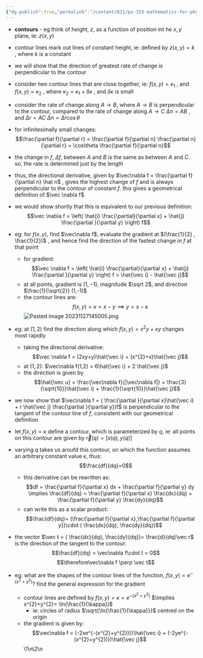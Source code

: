 ```yaml
---
{"dg-publish":true,"permalink":"/content/011/px-153-mathematics-for-physicists/term-1/px-153-h-gradients-of-scalar-functions-of-many-variables/px-153-h2-visualising-variability-of-a-scalar-function-contours/","created":"2024-11-25T10:50:32.000+00:00","updated":"2024-11-26T19:37:49.262+00:00"}
---
```


- **contours** - eg think of height, $z$, as a function of position int he $x,y$ plane, ie: $z(x,y)$
- contour lines mark out lines of constant height, ie: defined by $z(x,y) = k$ , where $k$ is a constant
- we will show that the direction of greatest rate of change is perpendicular to the contour

- consider two contour lines that are close together, ie: $f(x,y) =\kappa_{1}$ , and $f(x,y) =\kappa_{2}$ , where $\kappa_{2} = \kappa_{1} + \delta\kappa$ , and $\delta\kappa$ is small
- consider the rate of change along $A\to B$, where $A \to B$ is perpendicular to the contour, compared to the rate of change along $A \to C$ 
	$\Delta n = AB$ , and $\Delta r = AC$
	$\Delta n = \Delta r \cos\theta$
- for infinitesimally small changes: 
$$\frac{\partial f}{\partial r} =  \frac{\partial f}{\partial n}  \frac{\partial n}{\partial r} = \cos\theta  \frac{\partial f}{\partial n}$$
- the change in $f$, $\Delta f$, between $A$ and $B$ is the same as between $A$ and $C$. so, the rate is determined just by the length
- thus, the directional derivative, given by $\vec\nabla f =  \frac{\partial f}{\partial n} \hat n$ , gives the highest change of $f$ and is always perpendicular to the contour of constant $f$. this gives a geometrical definition of $\vec \nabla f$
- we would show shortly that this is equivalent to our previous definition: 
$$\vec \nabla f = \left( \hat{i} \frac{\partial}{\partial x} + \hat{j} \frac{\partial }{\partial y} \right) f$$

- eg: for $f(x,y)$, find $\vec\nabla f$, evaluate the gradient at $(\frac{1}{2} , \frac{1}{2})$ , and hence find the direction of the fastest change in $f$ at that point
	- for gradient: 
	$$\vec \nabla f = \left( \hat{i} \frac{\partial}{\partial x} + \hat{j} \frac{\partial }{\partial y} \right) f = \hat{\vec i} - \hat{\vec j}$$
	- at all points, gradient is $(1,-1)$, magnitude $\sqrt 2$, and direction $\frac{1}{\sqrt{2}} (1,-1)$
	- the contour lines are: 
	$$f(x,y) = \kappa = x-y \implies y = x- \kappa$$
	![Pasted image 20231127145005.png](/img/user/pics/Pasted%20image%2020231127145005.png)

- eg: at $(1,2)$ find the direction along which $f(x,y) = x^{2}y + xy$ changes most rapidly
	- taking the directional derivative: 
	$$\vec \nabla f = (2xy+y)\hat{\vec i} + (x^{2}+x)\hat{\vec j}$$
	- at $(1,2)$: $\vec\nabla f(1,2) = 6\hat{\vec i} + 2 \hat{\vec j}$
	- the direction is given by 
	$$\hat{\vec u} = \frac{\vec\nabla f}{|\vec\nabla f|} = \frac{3}{\sqrt{10}}\hat{\vec i} + \frac{1}{\sqrt{10}}\hat{\vec j}$$
- we now show that $\vec\nabla f = ( \frac{\partial }{\partial x}\hat{\vec i} + r \hat{\vec j}  \frac{\partial }{\partial y})f$ is perpendicular to the tangent of the contour line of $f$, consistent with our geometrical definition
- let $f(x,y)=\kappa$ define a contour, which is parameterized by $q$, ie: all points on this contour are given by $\vec r(q) = [x(q),y(q)]$
- varying $q$ takes us aroufd this contour, on which the function assumes an arbitrary constant value $\kappa$, thus: 
$$\frac{df}{dq}=0$$
	- this derivative can be rewritten as:  
	$$df =  \frac{\partial f}{\partial x} dx + \frac{\partial f}{\partial y} dy \implies \frac{df}{dq} =  \frac{\partial f}{\partial x} \frac{dx}{dq} + \frac{\partial f}{\partial y} \frac{dy}{dq}$$
	- can write this as a scalar product: 
	$$\frac{df}{dq}=  (\frac{\partial f}{\partial x},\frac{\partial f}{\partial y})\cdot ( \frac{dx}{dq}, \frac{dy}{dq})$$
- the vector $\vec t = ( \frac{dx}{dq}, \frac{dy}{dq})= \frac{d}{dq}\vec r$ is the direction of the tangent to the contour: 
$$\frac{df}{dq} = \vec\nabla f\cdot t = 0$$
$$\therefore\vec\nabla f \perp \vec t$$

- eg: what are the shapes of the contour lines of the function, $f(x,y) = e^{-(x^{2}+y^{2})}$? find the general expression for the gradient
	- contour lines are defined by $f(x,y)=\kappa = e^{-(x^{2}+y^{2})}$
		$\implies x^{2}+y^{2}= \ln(\frac{1}{\kappa})$
		- ie: circles of radius $\sqrt{\ln{\frac{1}{\kappa}}}$ centred on the origin
	- the gradient is given by: 
	$$\vec\nabla f = (-2xe^{-(x^{2}+y^{2})})\hat{\vec i} + (-2ye^{-(x^{2}+y^{2})})\hat{\vec j}$$
\1\n\2\n